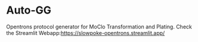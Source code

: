 # Auto-GG

Opentrons protocol generator for MoClo Transformation and Plating. Check the Streamlit Webapp:https://slowpoke-opentrons.streamlit.app/
